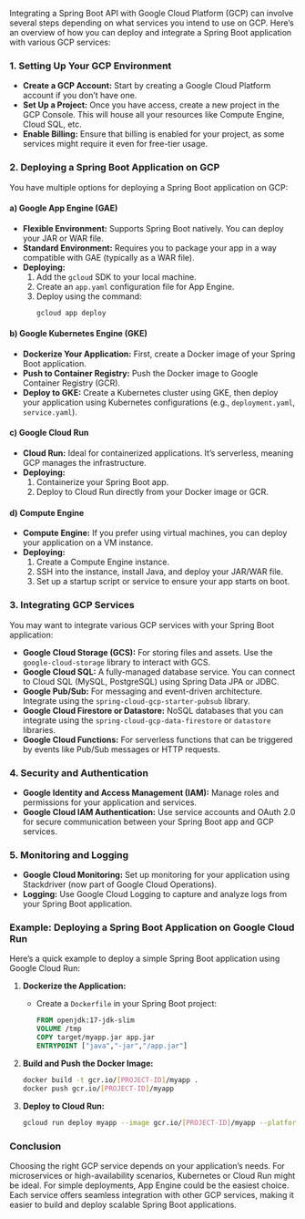 Integrating a Spring Boot API with Google Cloud Platform (GCP) can involve several steps depending on what services you intend to use on GCP. Here’s an overview of how you can deploy and integrate a Spring Boot application with various GCP services:

### 1. **Setting Up Your GCP Environment**
   - **Create a GCP Account:** Start by creating a Google Cloud Platform account if you don’t have one.
   - **Set Up a Project:** Once you have access, create a new project in the GCP Console. This will house all your resources like Compute Engine, Cloud SQL, etc.
   - **Enable Billing:** Ensure that billing is enabled for your project, as some services might require it even for free-tier usage.

### 2. **Deploying a Spring Boot Application on GCP**
   You have multiple options for deploying a Spring Boot application on GCP:

   #### a) **Google App Engine (GAE)**
   - **Flexible Environment:** Supports Spring Boot natively. You can deploy your JAR or WAR file.
   - **Standard Environment:** Requires you to package your app in a way compatible with GAE (typically as a WAR file).
   - **Deploying:**
     1. Add the `gcloud` SDK to your local machine.
     2. Create an `app.yaml` configuration file for App Engine.
     3. Deploy using the command: 
        ```bash
        gcloud app deploy
        ```

   #### b) **Google Kubernetes Engine (GKE)**
   - **Dockerize Your Application:** First, create a Docker image of your Spring Boot application.
   - **Push to Container Registry:** Push the Docker image to Google Container Registry (GCR).
   - **Deploy to GKE:** Create a Kubernetes cluster using GKE, then deploy your application using Kubernetes configurations (e.g., `deployment.yaml`, `service.yaml`).

   #### c) **Google Cloud Run**
   - **Cloud Run:** Ideal for containerized applications. It’s serverless, meaning GCP manages the infrastructure.
   - **Deploying:**
     1. Containerize your Spring Boot app.
     2. Deploy to Cloud Run directly from your Docker image or GCR.

   #### d) **Compute Engine**
   - **Compute Engine:** If you prefer using virtual machines, you can deploy your application on a VM instance.
   - **Deploying:**
     1. Create a Compute Engine instance.
     2. SSH into the instance, install Java, and deploy your JAR/WAR file.
     3. Set up a startup script or service to ensure your app starts on boot.

### 3. **Integrating GCP Services**
   You may want to integrate various GCP services with your Spring Boot application:

   - **Google Cloud Storage (GCS):** For storing files and assets. Use the `google-cloud-storage` library to interact with GCS.
   - **Google Cloud SQL:** A fully-managed database service. You can connect to Cloud SQL (MySQL, PostgreSQL) using Spring Data JPA or JDBC.
   - **Google Pub/Sub:** For messaging and event-driven architecture. Integrate using the `spring-cloud-gcp-starter-pubsub` library.
   - **Google Cloud Firestore or Datastore:** NoSQL databases that you can integrate using the `spring-cloud-gcp-data-firestore` or `datastore` libraries.
   - **Google Cloud Functions:** For serverless functions that can be triggered by events like Pub/Sub messages or HTTP requests.

### 4. **Security and Authentication**
   - **Google Identity and Access Management (IAM):** Manage roles and permissions for your application and services.
   - **Google Cloud IAM Authentication:** Use service accounts and OAuth 2.0 for secure communication between your Spring Boot app and GCP services.

### 5. **Monitoring and Logging**
   - **Google Cloud Monitoring:** Set up monitoring for your application using Stackdriver (now part of Google Cloud Operations).
   - **Logging:** Use Google Cloud Logging to capture and analyze logs from your Spring Boot application.

### Example: Deploying a Spring Boot Application on Google Cloud Run
Here’s a quick example to deploy a simple Spring Boot application using Google Cloud Run:

1. **Dockerize the Application:**
   - Create a `Dockerfile` in your Spring Boot project:
     ```Dockerfile
     FROM openjdk:17-jdk-slim
     VOLUME /tmp
     COPY target/myapp.jar app.jar
     ENTRYPOINT ["java","-jar","/app.jar"]
     ```

2. **Build and Push the Docker Image:**
   ```bash
   docker build -t gcr.io/[PROJECT-ID]/myapp .
   docker push gcr.io/[PROJECT-ID]/myapp
   ```

3. **Deploy to Cloud Run:**
   ```bash
   gcloud run deploy myapp --image gcr.io/[PROJECT-ID]/myapp --platform managed --region [REGION]
   ```

### Conclusion
Choosing the right GCP service depends on your application’s needs. For microservices or high-availability scenarios, Kubernetes or Cloud Run might be ideal. For simple deployments, App Engine could be the easiest choice. Each service offers seamless integration with other GCP services, making it easier to build and deploy scalable Spring Boot applications.
